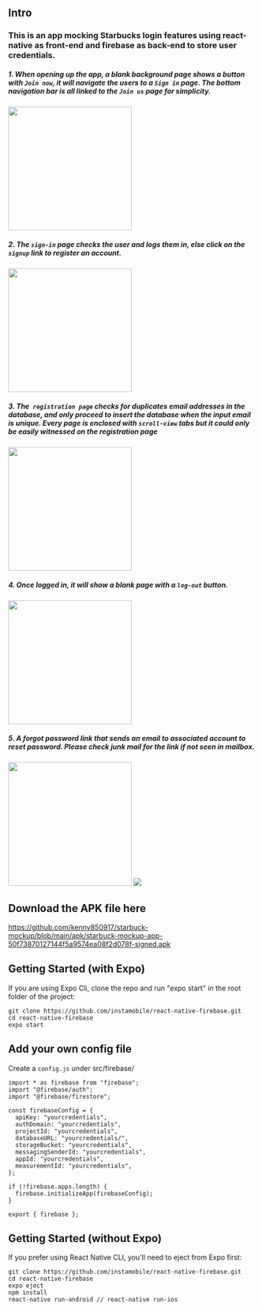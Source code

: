 ## Intro
### This is an app mocking Starbucks login features using react-native as front-end and firebase as back-end to store user credentials.

##### 1. When opening up the app, a blank background page shows a button with `Join now`, it will navigate the users to a `Sign in` page. The bottom navigation bar is all linked to the `Join us` page for simplicity.
<img src="https://github.com/kenny850917/starbuck-mockup/blob/main/screenshot/joinus.png" width="250" />

##### 2. The `sign-in` page checks the user and logs them in, else click on the `signup` link to register an account.
<img src="https://github.com/kenny850917/starbuck-mockup/blob/main/screenshot/signin.png" width="250"/>

##### 3. The` registration page` checks for duplicates email addresses in the database, and only proceed to insert the database when the input email is unique. Every page is enclosed with `scroll-view` tabs but it could only be easily witnessed on the registration page
<img src="https://github.com/kenny850917/starbuck-mockup/blob/main/screenshot/registration.png" width="250"/>

##### 4. Once logged in, it will show a blank page with a `log-out` button.
<img src="https://github.com/kenny850917/starbuck-mockup/blob/main/screenshot/home.png" width="250"/>

##### 5. A forgot password link that sends an email to associated account to reset password. Please check junk mail for the link if not seen in mailbox.
<img src="https://github.com/kenny850917/starbuck-mockup/blob/main/screenshot/forgotpassword.png" width="250"/>
<img src="https://github.com/kenny850917/starbuck-mockup/blob/main/screenshot/resetlink.png"/>

## Download the APK file here
https://github.com/kenny850917/starbuck-mockup/blob/main/apk/starbuck-mockup-app-50f73870127144f5a9574ea08f2d078f-signed.apk

## Getting Started (with Expo)

If you are using Expo Cli, clone the repo and run "expo start" in the root folder of the project:

```
git clone https://github.com/instamobile/react-native-firebase.git
cd react-native-firebase
expo start
```
## Add your own config file

Create a `config.js` under src/firebase/
```
import * as firebase from "firebase";
import "@firebase/auth";
import "@firebase/firestore";

const firebaseConfig = {
  apiKey: "yourcredentials",
  authDomain: "yourcredentials",
  projectId: "yourcredentials",
  databaseURL: "yourcredentials/",
  storageBucket: "yourcredentials",
  messagingSenderId: "yourcredentials",
  appId: "yourcredentials",
  measurementId: "yourcredentials",
};

if (!firebase.apps.length) {
  firebase.initializeApp(firebaseConfig);
}

export { firebase };

```

## Getting Started (without Expo)

If you prefer using React Native CLI, you'll need to eject from Expo first:

```
git clone https://github.com/instamobile/react-native-firebase.git
cd react-native-firebase
expo eject
npm install
react-native run-android // react-native run-ios
```


